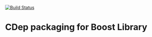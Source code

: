 [![Build Status](https://travis-ci.org/jomof/boost.svg?branch=master)](https://travis-ci.org/jomof/boost)

# CDep packaging for Boost Library


